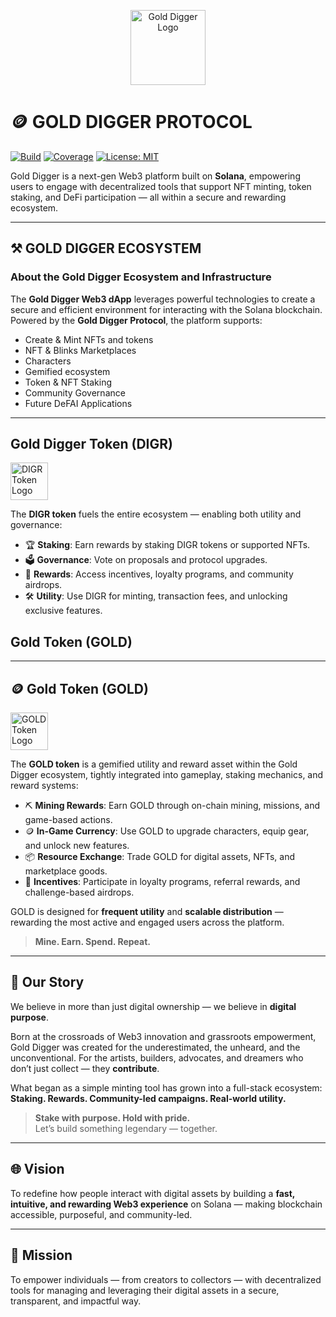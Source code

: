 <p align="center">
  <img src="https://ucarecdn.com/5ffe7e5b-c316-4c57-9a21-841ec935f073/token.png" alt="Gold Digger Logo" width="120"/>
</p>

# 🪙 GOLD DIGGER PROTOCOL

[![Build](https://github.com/your-org/gold-dig3er/actions/workflows/ci.yml/badge.svg)](https://github.com/gold-digg3r/gold-digger/actions/workflows/ci.yml)
[![Coverage](https://img.shields.io/badge/coverage-90%25-brightgreen)](https://codecov.io/gh/your-org/gold-digger)
[![License: MIT](https://img.shields.io/badge/license-MIT-yellow.svg)](./LICENSE)

Gold Digger is a next-gen Web3 platform built on **Solana**, empowering users to engage with decentralized tools that support NFT minting, token staking, and DeFi participation — all within a secure and rewarding ecosystem.

---

## ⚒️ GOLD DIGGER ECOSYSTEM

### About the Gold Digger Ecosystem and Infrastructure

The **Gold Digger Web3 dApp** leverages powerful technologies to create a secure and efficient environment for interacting with the Solana blockchain. Powered by the **Gold Digger Protocol**, the platform supports:

- Create & Mint NFTs and tokens
- NFT & Blinks Marketplaces
- Characters
- Gemified ecosystem
- Token & NFT Staking  
- Community Governance  
- Future DeFAI Applications  

---

## Gold Digger Token (DIGR)

<p align="left">
  <img src="https://ucarecdn.com/5ffe7e5b-c316-4c57-9a21-841ec935f073/token.png" alt="DIGR Token Logo" width="60"/>
</p>

The **DIGR token** fuels the entire ecosystem — enabling both utility and governance:

- 🏆 **Staking**: Earn rewards by staking DIGR tokens or supported NFTs.  
- 🗳 **Governance**: Vote on proposals and protocol upgrades.  
- 🎁 **Rewards**: Access incentives, loyalty programs, and community airdrops.  
- 🛠 **Utility**: Use DIGR for minting, transaction fees, and unlocking exclusive features.

## Gold Token (GOLD)

---

## 🪙 Gold Token (GOLD)

<p align="left">
  <img src="https://ucarecdn.com/5ffe7e5b-c316-4c57-9a21-841ec935f073/token.png" alt="GOLD Token Logo" width="60"/>
</p>

The **GOLD token** is a gemified utility and reward asset within the Gold Digger ecosystem, tightly integrated into gameplay, staking mechanics, and reward systems:

- ⛏ **Mining Rewards**: Earn GOLD through on-chain mining, missions, and game-based actions.
- 🪙 **In-Game Currency**: Use GOLD to upgrade characters, equip gear, and unlock new features.
- 📦 **Resource Exchange**: Trade GOLD for digital assets, NFTs, and marketplace goods.
- 🎯 **Incentives**: Participate in loyalty programs, referral rewards, and challenge-based airdrops.

GOLD is designed for **frequent utility** and **scalable distribution** — rewarding the most active and engaged users across the platform.

> **Mine. Earn. Spend. Repeat.**
---

## 📖 Our Story

We believe in more than just digital ownership — we believe in **digital purpose**.

Born at the crossroads of Web3 innovation and grassroots empowerment, Gold Digger was created for the underestimated, the unheard, and the unconventional. For the artists, builders, advocates, and dreamers who don’t just collect — they **contribute**.

What began as a simple minting tool has grown into a full-stack ecosystem:  
**Staking. Rewards. Community-led campaigns. Real-world utility.**

> **Stake with purpose. Hold with pride.**  
> Let’s build something legendary — together.

---

## 🌐 Vision

To redefine how people interact with digital assets by building a **fast, intuitive, and rewarding Web3 experience** on Solana — making blockchain accessible, purposeful, and community-led.

---

## 🎯 Mission

To empower individuals — from creators to collectors — with decentralized tools for managing and leveraging their digital assets in a secure, transparent, and impactful way.
